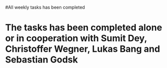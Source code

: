 #All weekly tasks has been completed 
# The tasks has been completed alone or in cooperation with Sumit Dey, Christoffer Wegner, Lukas Bang and Sebastian Godsk
